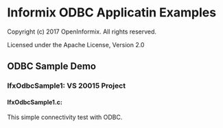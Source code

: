 # Informix ODBC Applicatin Examples
Copyright (c) 2017 OpenInformix. All rights reserved.

Licensed under the Apache License, Version 2.0



## ODBC Sample Demo

### IfxOdbcSample1: VS 20015 Project

#### IfxOdbcSample1.c: 

This simple connectivity test with ODBC.









